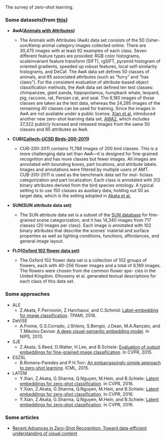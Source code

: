 The survey of zero-shot learning.

### Some datasets(from [this](http://www.yugangjiang.info/publication/SPM18-survey.pdf))
- **AwA([Animals with Attributes](https://cvml.ist.ac.at/AwA/))**
  - The Animals with Attributes (AwA) data set consists of the 50 Osher-son/Kemp animal category images collected online. There are 30,475 images with at least 92 examples of each class. Seven different feature types are provided: RGB color histograms, scaleinvariant feature transform (SIFT), rgSIFT, pyramid histogram of oriented gradients, speeded up robust features, local self-similarity histograms, and DeCaf. The AwA data set defines 50 classes of animals, and 85 associated attributes (such as “furry” and “has claws”). For the consistent evaluation of attribute-based object classification methods, the AwA data set defined ten test classes: chimpanzee, giant panda, hippopotamus, humpback whale, leopard, pig, raccoon, rat, Persian cat, and seal. The 6,180 images of those classes are taken as the test data, whereas the 24,295 images of the remaining 40 classes can be used for training. Since the images in AwA are not available under a public license, [Xian et al.](https://arxiv.org/pdf/1703.04394.pdf) introduced another new zero-shot learning data set, [AWA2](https://cvml.ist.ac.at/AwA2/), which includes 37,322 publicly licensed and released images from the same 50 classes and 85 attributes as AwA.
  
- **CUB([Caltech-UCSD Birds-200-2011](http://www.vision.caltech.edu/visipedia/CUB-200-2011.html))**
  - CUB-200-2011 contains 11,788 images of 200 bird classes. This is a more challenging data set than AwA—it is designed for fine-grained recognition and has more classes but fewer images. All images are annotated with bounding boxes, part locations, and attribute labels. Images and annotations were filtered by multiple users of AMT. CUB-200-2011 is used as the benchmark data set for mul- ticlass categorization and part localization. Each class is annotated with 312 binary attributes derived from the bird species ontology. A typical setting is to use 150 classes as auxiliary data, holding out 50 as target data, which is the setting adopted in [Akata et al.](https://arxiv.org/pdf/1503.08677.pdf)

- **SUN(SUN attribute data set)**
  - The SUN attribute data set is a subset of the [SUN database](https://groups.csail.mit.edu/vision/SUN/) for fine-grained scene categorization, and it has 14,340 images from 717 classes (20 images per class). Each image is annotated with 102 binary attributes that describe the scenes’ material and surface properties as well as lighting conditions, functions, affordances, and general image layout.
  
- **FLO([Oxford 102 flower data set](http://www.robots.ox.ac.uk/~vgg/data/flowers/))**
  - The Oxford 102 flower data set is a collection of 102 groups of flowers, each with 40–256 flower images and a total of 8,189 images. The flowers were chosen from the common flower spe- cies in the United Kingdom. Elhoseiny et al. generated textual descriptions for each class of this data set.

### Some approaches
- ALE
  - Z.Akata, F.Perronnin, Z.Harchaoui, and C.Schmid: [Label-embedding for image classification](https://arxiv.org/pdf/1503.08677.pdf). TPAMI, 2016.
- DeViSE
  - A.Frome, G.S.Corrado, J.Shlens, S.Bengio, J.Dean, M.A.Ranzato, and T.Mikolov.Devise: [A deep visual-semantic embedding model](https://static.googleusercontent.com/media/research.google.com/en//pubs/archive/41473.pdf). In NIPS, 2013.
- SJE
  - Z.Akata, S.Reed, D.Walter, H.Lee, and B.Schiele: [Evaluation of output embeddings for fine-grained image classification](https://arxiv.org/pdf/1409.8403.pdf). In CVPR, 2015.
- ESZSL
  - B.Romera-Paredes and P.H.Torr: [An embarrassingly simple approach to zero-shot learning](http://proceedings.mlr.press/v37/romera-paredes15.pdf). ICML, 2015.
- LATEM
  - Y.Xian, Z.Akata, G.Sharma, Q.Nguyen, M.Hein, and B.Schiele: [Latent embeddings for zero-shot classification](https://arxiv.org/pdf/1603.08895.pdf). In CVPR, 2016.
  - Y.Xian, Z.Akata, G.Sharma, Q.Nguyen, M.Hein, and B.Schiele: [Latent embeddings for zero-shot classification](https://arxiv.org/pdf/1603.08895.pdf). In CVPR, 2016.
  - Y.Xian, Z.Akata, G.Sharma, Q.Nguyen, M.Hein, and B.Schiele: [Latent embeddings for zero-shot classification](https://arxiv.org/pdf/1603.08895.pdf). In CVPR, 2016.
  
  
 ### Some articles
 - [Recent Advances in Zero-Shot Recognition: Toward data-efficient understanding of visual content](http://www.yugangjiang.info/publication/SPM18-survey.pdf)
